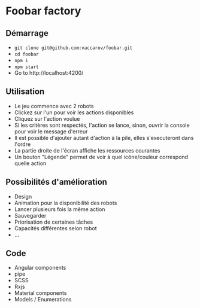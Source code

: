 # Foobar factory

## Démarrage
* `git clone git@github.com:vaccarov/foobar.git`
* `cd foobar`
* `npm i`
* `npm start`
* Go to http://localhost:4200/


## Utilisation
* Le jeu commence avec 2 robots
* Clickez sur l'un pour voir les actions disponibles
* Cliquez sur l'action voulue
* Si les critères sont respectés, l'action se lance, sinon, ouvrir la console pour voir le message d'erreur
* Il est possible d'ajouter autant d'action à la pile, elles s'executeront dans l'ordre
* La partie droite de l'écran affiche les ressources courantes
* Un bouton "Légende" permet de voir à quel icône/couleur correspond quelle action

## Possibilités d'amélioration
* Design
* Animation pour la disponibilité des robots
* Lancer plusieurs fois la même action
* Sauvegarder
* Priorisation de certaines tâches
* Capacités différentes selon robot
* ...


## Code
- Angular components
- pipe
- SCSS
- Rxjs
- Material components
- Models / Enumerations